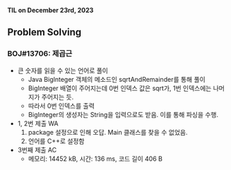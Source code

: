 **TIL on December 23rd, 2023**

## Problem Solving
### BOJ#13706: 제곱근
* 큰 숫자를 읽을 수 있는 언어로 풀이
    - Java BigInteger 객체의 메소드인 sqrtAndRemainder를 통해 풀이
    - BigInteger 배열이 주어지는데 0번 인덱스 값은 sqrt가, 1번 인덱스에는 나머지가 주어지는 듯.
    - 따라서 0번 인덱스를 출력
    - BigInteger의 생성자는 String을 입력으로도 받음. 이를 통해 파싱을 수행.
* 1, 2번 제출 WA
    1. package 설정으로 인해 오답. Main 클래스를 찾을 수 없었음.
    2. 언어를 C++로 설정함
* 3번째 제출 AC
    - 메모리: 14452 kB, 시간: 136 ms, 코드 길이 406 B
